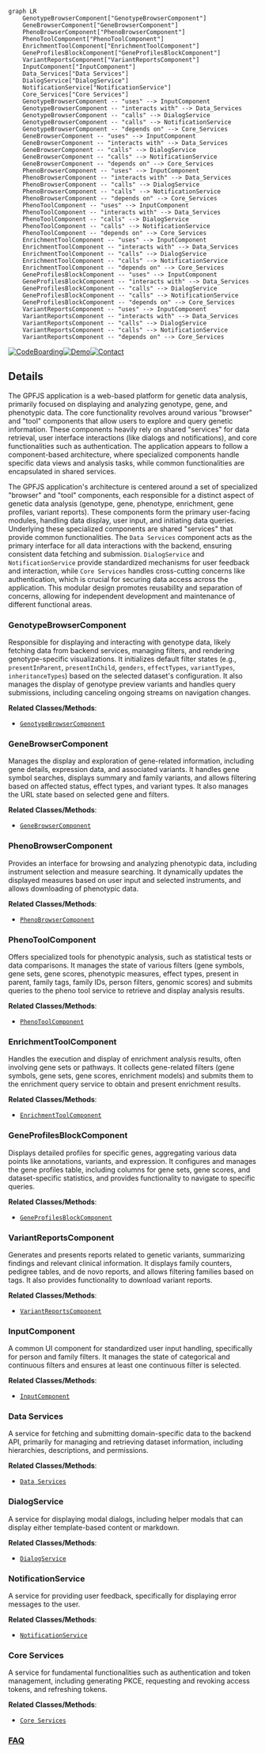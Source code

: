 ```mermaid
graph LR
    GenotypeBrowserComponent["GenotypeBrowserComponent"]
    GeneBrowserComponent["GeneBrowserComponent"]
    PhenoBrowserComponent["PhenoBrowserComponent"]
    PhenoToolComponent["PhenoToolComponent"]
    EnrichmentToolComponent["EnrichmentToolComponent"]
    GeneProfilesBlockComponent["GeneProfilesBlockComponent"]
    VariantReportsComponent["VariantReportsComponent"]
    InputComponent["InputComponent"]
    Data_Services["Data Services"]
    DialogService["DialogService"]
    NotificationService["NotificationService"]
    Core_Services["Core Services"]
    GenotypeBrowserComponent -- "uses" --> InputComponent
    GenotypeBrowserComponent -- "interacts with" --> Data_Services
    GenotypeBrowserComponent -- "calls" --> DialogService
    GenotypeBrowserComponent -- "calls" --> NotificationService
    GenotypeBrowserComponent -- "depends on" --> Core_Services
    GeneBrowserComponent -- "uses" --> InputComponent
    GeneBrowserComponent -- "interacts with" --> Data_Services
    GeneBrowserComponent -- "calls" --> DialogService
    GeneBrowserComponent -- "calls" --> NotificationService
    GeneBrowserComponent -- "depends on" --> Core_Services
    PhenoBrowserComponent -- "uses" --> InputComponent
    PhenoBrowserComponent -- "interacts with" --> Data_Services
    PhenoBrowserComponent -- "calls" --> DialogService
    PhenoBrowserComponent -- "calls" --> NotificationService
    PhenoBrowserComponent -- "depends on" --> Core_Services
    PhenoToolComponent -- "uses" --> InputComponent
    PhenoToolComponent -- "interacts with" --> Data_Services
    PhenoToolComponent -- "calls" --> DialogService
    PhenoToolComponent -- "calls" --> NotificationService
    PhenoToolComponent -- "depends on" --> Core_Services
    EnrichmentToolComponent -- "uses" --> InputComponent
    EnrichmentToolComponent -- "interacts with" --> Data_Services
    EnrichmentToolComponent -- "calls" --> DialogService
    EnrichmentToolComponent -- "calls" --> NotificationService
    EnrichmentToolComponent -- "depends on" --> Core_Services
    GeneProfilesBlockComponent -- "uses" --> InputComponent
    GeneProfilesBlockComponent -- "interacts with" --> Data_Services
    GeneProfilesBlockComponent -- "calls" --> DialogService
    GeneProfilesBlockComponent -- "calls" --> NotificationService
    GeneProfilesBlockComponent -- "depends on" --> Core_Services
    VariantReportsComponent -- "uses" --> InputComponent
    VariantReportsComponent -- "interacts with" --> Data_Services
    VariantReportsComponent -- "calls" --> DialogService
    VariantReportsComponent -- "calls" --> NotificationService
    VariantReportsComponent -- "depends on" --> Core_Services
```

[![CodeBoarding](https://img.shields.io/badge/Generated%20by-CodeBoarding-9cf?style=flat-square)](https://github.com/CodeBoarding/GeneratedOnBoardings)[![Demo](https://img.shields.io/badge/Try%20our-Demo-blue?style=flat-square)](https://www.codeboarding.org/demo)[![Contact](https://img.shields.io/badge/Contact%20us%20-%20contact@codeboarding.org-lightgrey?style=flat-square)](mailto:contact@codeboarding.org)

## Details

The GPFJS application is a web-based platform for genetic data analysis, primarily focused on displaying and analyzing genotype, gene, and phenotypic data. The core functionality revolves around various "browser" and "tool" components that allow users to explore and query genetic information. These components heavily rely on shared "services" for data retrieval, user interface interactions (like dialogs and notifications), and core functionalities such as authentication. The application appears to follow a component-based architecture, where specialized components handle specific data views and analysis tasks, while common functionalities are encapsulated in shared services.

The GPFJS application's architecture is centered around a set of specialized "browser" and "tool" components, each responsible for a distinct aspect of genetic data analysis (genotype, gene, phenotype, enrichment, gene profiles, variant reports). These components form the primary user-facing modules, handling data display, user input, and initiating data queries. Underlying these specialized components are shared "services" that provide common functionalities. The `Data Services` component acts as the primary interface for all data interactions with the backend, ensuring consistent data fetching and submission. `DialogService` and `NotificationService` provide standardized mechanisms for user feedback and interaction, while `Core Services` handles cross-cutting concerns like authentication, which is crucial for securing data access across the application. This modular design promotes reusability and separation of concerns, allowing for independent development and maintenance of different functional areas.

### GenotypeBrowserComponent
Responsible for displaying and interacting with genotype data, likely fetching data from backend services, managing filters, and rendering genotype-specific visualizations. It initializes default filter states (e.g., `presentInParent`, `presentInChild`, `genders`, `effectTypes`, `variantTypes`, `inheritanceTypes`) based on the selected dataset's configuration. It also manages the display of genotype preview variants and handles query submissions, including canceling ongoing streams on navigation changes.


**Related Classes/Methods**:

- <a href="https://github.com/iossifovlab/gpfjs/blob/master/src/app/genotype-browser/genotype-browser.component.ts" target="_blank" rel="noopener noreferrer">`GenotypeBrowserComponent`</a>


### GeneBrowserComponent
Manages the display and exploration of gene-related information, including gene details, expression data, and associated variants. It handles gene symbol searches, displays summary and family variants, and allows filtering based on affected status, effect types, and variant types. It also manages the URL state based on selected gene and filters.


**Related Classes/Methods**:

- <a href="https://github.com/iossifovlab/gpfjs/blob/master/src/app/gene-browser/gene-browser.component.ts" target="_blank" rel="noopener noreferrer">`GeneBrowserComponent`</a>


### PhenoBrowserComponent
Provides an interface for browsing and analyzing phenotypic data, including instrument selection and measure searching. It dynamically updates the displayed measures based on user input and selected instruments, and allows downloading of phenotypic data.


**Related Classes/Methods**:

- <a href="https://github.com/iossifovlab/gpfjs/blob/master/src/app/pheno-browser/pheno-browser.component.ts" target="_blank" rel="noopener noreferrer">`PhenoBrowserComponent`</a>


### PhenoToolComponent
Offers specialized tools for phenotypic analysis, such as statistical tests or data comparisons. It manages the state of various filters (gene symbols, gene sets, gene scores, phenotypic measures, effect types, present in parent, family tags, family IDs, person filters, genomic scores) and submits queries to the pheno tool service to retrieve and display analysis results.


**Related Classes/Methods**:

- <a href="https://github.com/iossifovlab/gpfjs/blob/master/src/app/pheno-tool/pheno-tool.component.ts" target="_blank" rel="noopener noreferrer">`PhenoToolComponent`</a>


### EnrichmentToolComponent
Handles the execution and display of enrichment analysis results, often involving gene sets or pathways. It collects gene-related filters (gene symbols, gene sets, gene scores, enrichment models) and submits them to the enrichment query service to obtain and present enrichment results.


**Related Classes/Methods**:

- <a href="https://github.com/iossifovlab/gpfjs/blob/master/src/app/enrichment-tool/enrichment-tool.component.ts" target="_blank" rel="noopener noreferrer">`EnrichmentToolComponent`</a>


### GeneProfilesBlockComponent
Displays detailed profiles for specific genes, aggregating various data points like annotations, variants, and expression. It configures and manages the gene profiles table, including columns for gene sets, gene scores, and dataset-specific statistics, and provides functionality to navigate to specific queries.


**Related Classes/Methods**:

- <a href="https://github.com/iossifovlab/gpfjs/blob/master/src/app/gene-profiles-block/gene-profiles-block.component.ts" target="_blank" rel="noopener noreferrer">`GeneProfilesBlockComponent`</a>


### VariantReportsComponent
Generates and presents reports related to genetic variants, summarizing findings and relevant clinical information. It displays family counters, pedigree tables, and de novo reports, and allows filtering families based on tags. It also provides functionality to download variant reports.


**Related Classes/Methods**:

- <a href="https://github.com/iossifovlab/gpfjs/blob/master/src/app/variant-reports/variant-reports.component.ts" target="_blank" rel="noopener noreferrer">`VariantReportsComponent`</a>


### InputComponent
A common UI component for standardized user input handling, specifically for person and family filters. It manages the state of categorical and continuous filters and ensures at least one continuous filter is selected.


**Related Classes/Methods**:

- <a href="https://github.com/iossifovlab/gpfjs/blob/master/src/app/person-filters/person-filters.component.ts" target="_blank" rel="noopener noreferrer">`InputComponent`</a>


### Data Services
A service for fetching and submitting domain-specific data to the backend API, primarily for managing and retrieving dataset information, including hierarchies, descriptions, and permissions.


**Related Classes/Methods**:

- <a href="https://github.com/iossifovlab/gpfjs/blob/master/src/app/datasets/datasets.service.ts" target="_blank" rel="noopener noreferrer">`Data Services`</a>


### DialogService
A service for displaying modal dialogs, including helper modals that can display either template-based content or markdown.


**Related Classes/Methods**:

- <a href="https://github.com/iossifovlab/gpfjs/blob/master/src/app/helper-modal/helper-modal.component.ts" target="_blank" rel="noopener noreferrer">`DialogService`</a>


### NotificationService
A service for providing user feedback, specifically for displaying error messages to the user.


**Related Classes/Methods**:

- <a href="https://github.com/iossifovlab/gpfjs/blob/master/src/app/errors-alert/errors-alert.component.ts" target="_blank" rel="noopener noreferrer">`NotificationService`</a>


### Core Services
A service for fundamental functionalities such as authentication and token management, including generating PKCE, requesting and revoking access tokens, and refreshing tokens.


**Related Classes/Methods**:

- <a href="https://github.com/iossifovlab/gpfjs/blob/master/src/app/auth.service.ts" target="_blank" rel="noopener noreferrer">`Core Services`</a>




### [FAQ](https://github.com/CodeBoarding/GeneratedOnBoardings/tree/main?tab=readme-ov-file#faq)